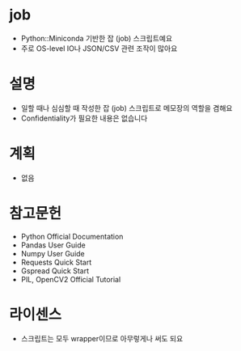# job
 - Python::Miniconda 기반한 잡 (job) 스크립트예요
 - 주로 OS-level IO나 JSON/CSV 관련 조작이 많아요

# 설명
 - 일할 때나 심심할 때 작성한 잡 (job) 스크립트로 메모장의 역할을 겸해요
 - Confidentiality가 필요한 내용은 없습니다

# 계획
 - 없음

# 참고문헌
 - Python Official Documentation
 - Pandas User Guide
 - Numpy User Guide
 - Requests Quick Start
 - Gspread Quick Start
 - PIL, OpenCV2 Official Tutorial
 

# 라이센스
 - 스크립트는 모두 wrapper이므로 아무렇게나 써도 되요
